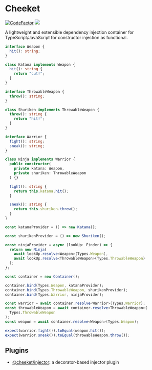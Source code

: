 # Cheeket
[![CodeFactor](https://www.codefactor.io/repository/github/siyual-park/cheeket.js/badge)](https://www.codefactor.io/repository/github/siyual-park/cheeket.js)
![](https://img.shields.io/npm/dm/cheeket.png?style=flat-square)

A lightweight and extensible dependency injection container for TypeScript/JavaScript for constructor injection as functional.
  
```typescript
interface Weapon {
  hit(): string;
}

class Katana implements Weapon {
  hit(): string {
    return "cut!";
  }
}

interface ThrowableWeapon {
  throw(): string;
}

class Shuriken implements ThrowableWeapon {
  throw(): string {
    return "hit!";
  }
}

interface Warrior {
  fight(): string;
  sneak(): string;
}

class Ninja implements Warrior {
  public constructor(
    private katana: Weapon,
    private shuriken: ThrowableWeapon
  ) {}

  fight(): string {
    return this.katana.hit();
  }

  sneak(): string {
    return this.shuriken.throw();
  }
}

const katanaProvider = () => new Katana();

const shurikenProvider = () => new Shuriken();

const ninjaProvider = async (lookUp: Finder) => {
  return new Ninja(
    await lookUp.resolve<Weapon>(Types.Weapon),
    await lookUp.resolve<ThrowableWeapon>(Types.ThrowableWeapon)
  );
};

const container = new Container();

container.bind(Types.Weapon, katanaProvider);
container.bind(Types.ThrowableWeapon, shurikenProvider);
container.bind(Types.Warrior, ninjaProvider);

const warrior = await container.resolve<Warrior>(Types.Warrior);
const throwableWeapon = await container.resolve<ThrowableWeapon>(
  Types.ThrowableWeapon
);
const weapon = await container.resolve<Weapon>(Types.Weapon);

expect(warrior.fight()).toEqual(weapon.hit());
expect(warrior.sneak()).toEqual(throwableWeapon.throw());
```
  
## Plugins
-  [@cheeket/injector](https://www.npmjs.com/package/@cheeket/injector
): a decorator-based injector plugin  
